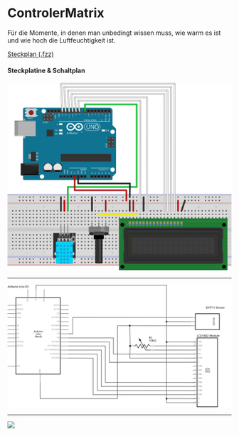 # ControlerMatrix

Für die Momente, in denen man unbedingt wissen muss, wie warm es ist und wie hoch die Luftfeuchtigkeit ist.

<a href="assets/Temperatur LCD.fzz">Steckplan (.fzz)</a>


#### Steckplatine & Schaltplan
<img src="assets/Steckplatine.svg" alt="Steckplatine" style="background-color: white;">

---

<img src="assets/Schaltplan.svg" alt="Steckplatine" style="background-color: white;">

---

<img src="https://media.discordapp.net/attachments/752064255637061735/855795409296556042/P_20210619_150508.jpg">